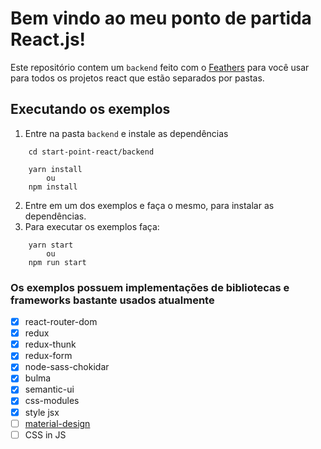 # Bem vindo ao meu ponto de partida React.js!

Este repositório contem um `backend` feito com o [Feathers](http://feathersjs.com) para você usar para todos os projetos react que estão separados por pastas.

## Executando os exemplos

 1. Entre na pasta `backend` e instale as dependências
```
	cd start-point-react/backend
	
	yarn install
		ou
	npm install
```
 2. Entre em um dos exemplos e faça o mesmo, para instalar as dependências. 
 3. Para executar os exemplos faça:
 ```
	 yarn start
		 ou
	 npm run start
 ```
### Os exemplos possuem implementações de bibliotecas e frameworks bastante usados atualmente
 - [x] react-router-dom
 - [x] redux
 - [x] redux-thunk
 - [x] redux-form
 - [x] node-sass-chokidar
 - [x] bulma
 - [x] semantic-ui
 - [x] css-modules
 - [x] style jsx
 - [ ] [material-design](https://github.com/material-components/material-components-web)
 - [ ] CSS in JS
